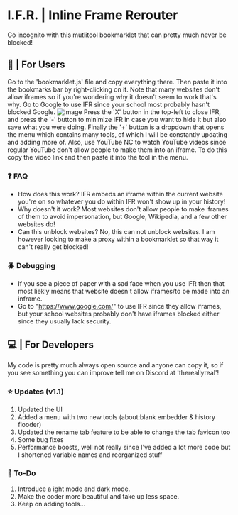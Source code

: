 # I.F.R. | Inline Frame Rerouter
Go incognito with this mutlitool bookmarklet that can pretty much never be blocked! <br>

## 👋 | For Users
Go to the 'bookmarklet.js' file and copy everything there. Then paste it into the bookmarks bar by right-clicking on it. Note that many websites don't allow iframes so if you're wondering why it doesn't seem to work that's why. Go to Google to use IFR since your school most probably hasn't blocked Google.
![image](https://github.com/TheReallyReal/IFR/assets/141452587/a4d962c3-72e3-42d2-8769-1ae4514e74cd)
Press the 'X' button in the top-left to close IFR, and press the '-' button to minimize IFR in case you want to hide it but also save what you were doing. Finally the '+' button is a dropdown that opens the menu which contains many tools, of which I will be constantly updating and adding more of. Also, use YouTube NC to watch YouTube videos since regular YouTube don't allow people to make them into an iframe. To do this copy the video link and then paste it into the tool in the menu.


### ❓ FAQ
* How does this work? IFR embeds an iframe within the current website you're on so whatever you do within IFR won't show up in your history!
* Why doesn't it work? Most websites don't allow people to make iframes of them to avoid impersonation, but Google, Wikipedia, and a few other websites do!
* Can this unblock websites? No, this can not unblock websites. I am however looking to make a proxy within a bookmarklet so that way it can't really get blocked!

### 🪲 Debugging
* If you see a piece of paper with a sad face when you use IFR then that most liekly means that website doesn't allow iframes/to be made into an inframe.
* Go to "https://www.google.com/" to use IFR since they allow iframes, but your school websites probably don't have iframes blocked either since they usually lack security.

## 💻 | For Developers 
My code is pretty much always open source and anyone can copy it, so if you see something you can improve tell me on Discord at 'thereallyreal'!

### ⭐ Updates (v1.1)
1. Updated the UI
2. Added a menu with two new tools (about:blank embedder & history flooder)
3. Updated the rename tab feature to be able to change the tab favicon too
4. Some bug fixes
5. Performance boosts, well not really since I've added a lot more code but I shortened variable names and reorganized stuff

### 📝 To-Do
1. Introduce a ight mode and dark mode.
2. Make the coder more beautiful and take up less space.
3. Keep on adding tools...
